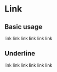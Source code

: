 # Link

<script setup>
  import './../../../src/link'
</script>

## Basic usage

<div>
  <sky-link href="/">link</sky-link>
  <sky-link href="/" type="primary">link</sky-link>
  <sky-link href="/" type="success">link</sky-link>
  <sky-link href="/" type="warning">link</sky-link>
  <sky-link href="/" type="danger">link</sky-link>
  <sky-link href="/" type="info">link</sky-link>
</div>

## Underline

<div>
  <sky-link href="/" underline>link</sky-link>
  <sky-link href="/" type="primary" underline>link</sky-link>
  <sky-link href="/" type="success" underline>link</sky-link>
  <sky-link href="/" type="warning" underline>link</sky-link>
  <sky-link href="/" type="danger" underline>link</sky-link>
  <sky-link href="/" type="info" underline>link</sky-link>
</div>
